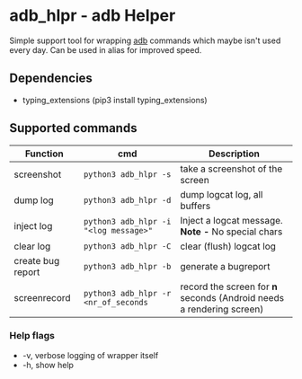 # adb_hlpr - adb Helper
Simple support tool for wrapping [adb](https://developer.android.com/studio/command-line/adb) commands which maybe isn't used every day. Can be used in alias for improved speed. 

## Dependencies
* typing_extensions (pip3 install typing_extensions)

## Supported commands
| Function    | cmd         |Description |
| ----------- | ----------- | -----------|
| screenshot  | `python3 adb_hlpr -s` | take a screenshot of the screen |
| dump log    | `python3 adb_hlpr -d` | dump logcat log, all buffers |
| inject log  | `python3 adb_hlpr -i "<log message>"` | Inject a logcat message. **Note -** No special chars |
| clear log | `python3 adb_hlpr -C` | clear (flush) logcat log |
| create bug report  | `python3 adb_hlpr -b` | generate a bugreport |
| screenrecord  | `python3 adb_hlpr -r <nr_of_seconds` | record the screen for **n** seconds (Android needs a rendering screen) |

### Help flags
* -v, verbose logging of wrapper itself
* -h, show help
